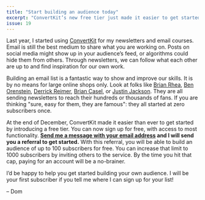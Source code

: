 ```yaml
---
title: "Start building an audience today"
excerpt: "ConvertKit’s new free tier just made it easier to get started building an audience."
issue: 19
---
```

Last year, I started using [ConvertKit](https://convertkit.com) for my newsletters and email courses. Email is still the best medium to share what you are working on. Posts on social media might show up in your audience’s feed, or algorithms could hide them from others. Through newsletters, we can follow what each other are up to and find inspiration for our own work.

Building an email list is a fantastic way to show and improve our skills. It is by no means for large online shops only. Look at folks like [Brian Rhea](https://brianrhea.com/newsletter), [Ben Orenstein](https://www.benorenstein.com/newsletter/), [Derrick Reimer](https://www.derrickreimer.com), [Brian Casel](https://briancasel.com), or [Justin Jackson](https://justinjackson.ca/newsletter). They are all sending newsletters to reach their hundreds or thousands of fans. If you are thinking "sure, easy for them, they are famous": they all started at zero subscribers once.

At the end of December, ConvertKit made it easier than ever to get started by introducing a free tier. You can now sign up for free, with access to most functionality. **[Send me a message with your email address](mailto:dom@islovely.co) and I will send you a referral to get started.** With this referral, you will be able to build an audience of up to 100 subscribers for free. You can increase that limit to 1000 subscribers by inviting others to the service. By the time you hit that cap, paying for an account will be a no-brainer.

I’d be happy to help you get started building your own audience. I will be your first subscriber if you tell me where I can sign up for your list!

– Dom
